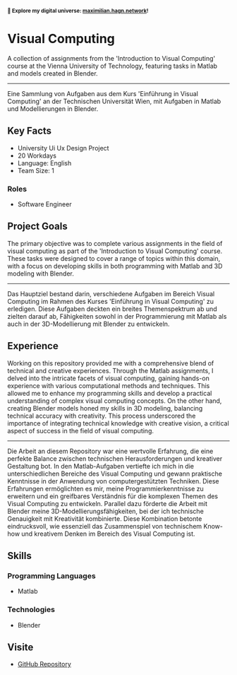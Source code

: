 <small>**🚀 Explore my digital universe: [maximilian.hagn.network](https://maximilian.hagn.network)!</small>**

# Visual Computing

A collection of assignments from the 'Introduction to Visual Computing' course at the Vienna University of Technology, featuring tasks in Matlab and models created in Blender.


---
Eine Sammlung von Aufgaben aus dem Kurs 'Einführung in Visual Computing' an der Technischen Universität Wien, mit Aufgaben in Matlab und Modellierungen in Blender.

## Key Facts

- University Ui Ux Design Project
- 20 Workdays
- Language: English
- Team Size: 1

### Roles

- Software Engineer

## Project Goals

The primary objective was to complete various assignments in the field of visual computing as part of the 'Introduction to Visual Computing' course. These tasks were designed to cover a range of topics within this domain, with a focus on developing skills in both programming with Matlab and 3D modeling with Blender.


---
Das Hauptziel bestand darin, verschiedene Aufgaben im Bereich Visual Computing im Rahmen des Kurses 'Einführung in Visual Computing' zu erledigen. Diese Aufgaben deckten ein breites Themenspektrum ab und zielten darauf ab, Fähigkeiten sowohl in der Programmierung mit Matlab als auch in der 3D-Modellierung mit Blender zu entwickeln.

## Experience

Working on this repository provided me with a comprehensive blend of technical and creative experiences. Through the Matlab assignments, I delved into the intricate facets of visual computing, gaining hands-on experience with various computational methods and techniques. This allowed me to enhance my programming skills and develop a practical understanding of complex visual computing concepts. On the other hand, creating Blender models honed my skills in 3D modeling, balancing technical accuracy with creativity. This process underscored the importance of integrating technical knowledge with creative vision, a critical aspect of success in the field of visual computing.


---
Die Arbeit an diesem Repository war eine wertvolle Erfahrung, die eine perfekte Balance zwischen technischen Herausforderungen und kreativer Gestaltung bot. In den Matlab-Aufgaben vertiefte ich mich in die unterschiedlichen Bereiche des Visual Computing und gewann praktische Kenntnisse in der Anwendung von computergestützten Techniken. Diese Erfahrungen ermöglichten es mir, meine Programmierkenntnisse zu erweitern und ein greifbares Verständnis für die komplexen Themen des Visual Computing zu entwickeln. Parallel dazu förderte die Arbeit mit Blender meine 3D-Modellierungsfähigkeiten, bei der ich technische Genauigkeit mit Kreativität kombinierte. Diese Kombination betonte eindrucksvoll, wie essenziell das Zusammenspiel von technischem Know-how und kreativem Denken im Bereich des Visual Computing ist.

## Skills

### Programming Languages

 - Matlab
### Technologies

 - Blender

## Visite

- [GitHub Repository](https://github.com/maxhagn/VisualComputing)

